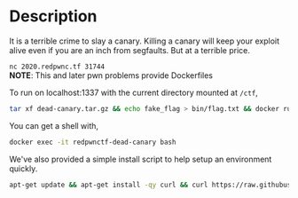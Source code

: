 # Description
It is a terrible crime to slay a canary. Killing a canary will keep your exploit alive even if you are an inch from segfaults. But at a terrible price.

`nc 2020.redpwnc.tf 31744`  
**NOTE**: This and later pwn problems provide Dockerfiles

To run on localhost:1337 with the current directory mounted at `/ctf`,

```bash
tar xf dead-canary.tar.gz && echo fake_flag > bin/flag.txt && docker run -v ${PWD}:/ctf --cap-add=SYS_PTRACE --rm --name redpwnctf-dead-canary -itp 1337:9999 $(docker build -q .)
```

You can get a shell with,  

```bash
docker exec -it redpwnctf-dead-canary bash
```

We've also provided a simple install script to help setup an environment quickly.

```bash
apt-get update && apt-get install -qy curl && curl https://raw.githubusercontent.com/redpwn/dockerfiles/master/quick-install.sh | sh
```